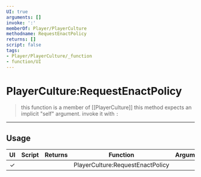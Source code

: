 ```yaml
---
UI: true
arguments: []
invoke: ':'
memberOf: Player/PlayerCulture
methodname: RequestEnactPolicy
returns: []
script: false
tags:
- Player/PlayerCulture/_function
- function/UI
---
```

# PlayerCulture:RequestEnactPolicy
> this function is a member of [[PlayerCulture]]
> this method expects an implicit "self" argument. invoke it with `:`
-----
## Usage
|  UI | Script | Returns | Function | Arguments |
|:---:|:------:|-------:|:--------:|:---------|
|✓| ||PlayerCulture:RequestEnactPolicy||
